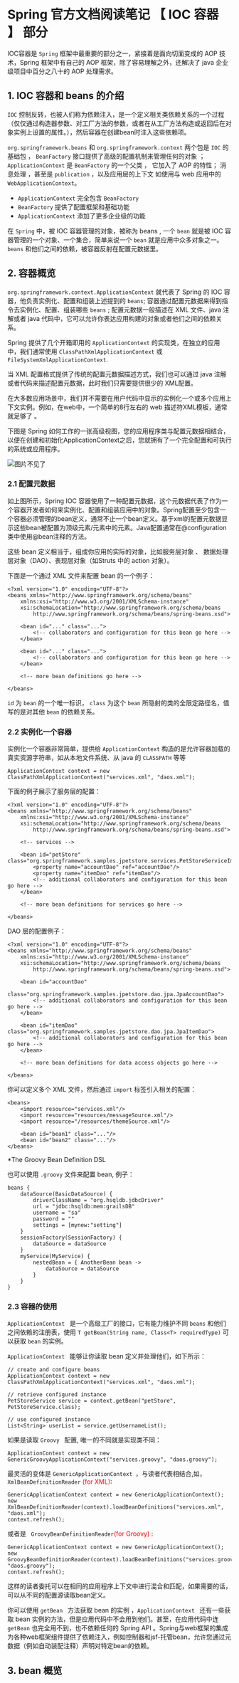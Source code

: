 # Spring 官方文档阅读笔记 【 IOC 容器 】 部分

IOC容器是 `Spring` 框架中最重要的部分之一，紧接着是面向切面变成的 AOP 技术，Spring 框架中有自己的 AOP 框架，除了容易理解之外，还解决了 java 企业级项目中百分之八十的 AOP 处理需求。

## 1.  IOC 容器和 beans 的介绍
`IOC` 控制反转，也被人们称为依赖注入，是一个定义相关类依赖关系的一个过程（仅仅通过构造器参数、对工厂方法的参数，或者在从工厂方法构造或返回后在对象实例上设置的属性。），然后容器在创建bean时注入这些依赖项。<br/>

`org.springframework.beans` 和 `org.springframework.context` 两个包是 `IOC` 的基础包 ， `BeanFactory` 接口提供了高级的配置机制来管理任何的对象 ； `ApplicationContext` 是 `BeanFactory` 的一个父类 ， 它加入了 AOP 的特性； 消息处理 ，甚至是 `publication` ，以及应用层的上下文 如使用与 web 应用中的 `WebApplicationContext`。

- `ApplicationContext` 完全包含 `BeanFactory`
- `BeanFactory` 提供了配置框架和基础功能
- `ApplicationContext` 添加了更多企业级的功能

在 `Spring` 中，被 IOC 容器管理的对象，被称为 beans , 一个 `bean` 就是被 IOC 容器管理的一个对象、一个集合，简单来说一个 `bean` 就是应用中众多对象之一。 `beans` 和他们之间的依赖，被容器反射在配置元数据里。

## 2. 容器概览

`org.springframework.context.ApplicationContext` 就代表了 Spring 的 IOC 容器，他负责实例化、配置和组装上述提到的 `beans`;
容器通过配置元数据来得到指令去实例化、配置、组装哪些 `beans` ; 配置元数据一般描述在 XML 文件、java 注解或者 java 代码中，它可以允许你表达应用构建的对象或者他们之间的依赖关系。

Spring 提供了几个开箱即用的 `ApplicationContext` 的实现类，在独立的应用中，我们通常使用 `ClassPathXmlApplicationContext` 或
`FileSystemXmlApplicationContext`.

当 XML 配置格式提供了传统的配置元数据描述方式，我们也可以通过 java 注解或者代码来描述配置元数据，此时我们只需要提供很少的 XML配置。

在大多数应用场景中，我们并不需要在用户代码中显示的实例化一个或多个应用上下文实例。例如，在web中，一个简单的8行左右的 web 描述符XML模板，通常就足够了 。

下图是 Spring 如何工作的一张高级视图，您的应用程序类与配置元数据相结合，以便在创建和初始化ApplicationContext之后，您就拥有了一个完全配置和可执行的系统或应用程序。

![图片不见了](./images/container-magic.png 'Spring 工作原理图')

### 2.1 配置元数据

如上图所示，Spring IOC 容器使用了一种配置元数据，这个元数据代表了作为一个容器开发者如何来实例化、配置和组装应用中的对象。Spring配置至少包含一个容器必须管理的bean定义，通常不止一个bean定义。基于xml的配置元数据显示这些bean被配置为顶级元素/元素中的元素。Java配置通常在@configuration类中使用@bean注释的方法。

这些 bean 定义相当于，组成你应用的实际的对象，比如服务层对象 、 数据处理层对象（DAO）、表现层对象（如Struts 中的 action 对象）。

下面是一个通过 XML 文件来配置 bean 的一个例子：

	<?xml version="1.0" encoding="UTF-8"?>
	<beans xmlns="http://www.springframework.org/schema/beans"
	    xmlns:xsi="http://www.w3.org/2001/XMLSchema-instance"
	    xsi:schemaLocation="http://www.springframework.org/schema/beans
	        http://www.springframework.org/schema/beans/spring-beans.xsd">
	
	    <bean id="..." class="...">
	        <!-- collaborators and configuration for this bean go here -->
	    </bean>
	
	    <bean id="..." class="...">
	        <!-- collaborators and configuration for this bean go here -->
	    </bean>
	
	    <!-- more bean definitions go here -->
	
	</beans>

`id` 为 `bean` 的一个唯一标识， `class` 为这个 `bean` 所隐射的类的全限定路径名，值写的是对其他 `bean` 的依赖关系。  

### 2.2 实例化一个容器

实例化一个容器非常简单，提供给 `ApplicationContext` 构造的是允许容器加载的真实资源字符串，如从本地文件系统、从 java 的 `CLASSPATH` 等等

	ApplicationContext context = new ClassPathXmlApplicationContext("services.xml", "daos.xml");

下面的例子展示了服务层的配置：

	<?xml version="1.0" encoding="UTF-8"?>
	<beans xmlns="http://www.springframework.org/schema/beans"
	    xmlns:xsi="http://www.w3.org/2001/XMLSchema-instance"
	    xsi:schemaLocation="http://www.springframework.org/schema/beans
	        http://www.springframework.org/schema/beans/spring-beans.xsd">
	
	    <!-- services -->
	
	    <bean id="petStore" class="org.springframework.samples.jpetstore.services.PetStoreServiceImpl">
	        <property name="accountDao" ref="accountDao"/>
	        <property name="itemDao" ref="itemDao"/>
	        <!-- additional collaborators and configuration for this bean go here -->
	    </bean>
	
	    <!-- more bean definitions for services go here -->
	
	</beans>

DAO 层的配置例子：

	<?xml version="1.0" encoding="UTF-8"?>
	<beans xmlns="http://www.springframework.org/schema/beans"
	    xmlns:xsi="http://www.w3.org/2001/XMLSchema-instance"
	    xsi:schemaLocation="http://www.springframework.org/schema/beans
	        http://www.springframework.org/schema/beans/spring-beans.xsd">
	
	    <bean id="accountDao"
	        class="org.springframework.samples.jpetstore.dao.jpa.JpaAccountDao">
	        <!-- additional collaborators and configuration for this bean go here -->
	    </bean>
	
	    <bean id="itemDao" class="org.springframework.samples.jpetstore.dao.jpa.JpaItemDao">
	        <!-- additional collaborators and configuration for this bean go here -->
	    </bean>
	
	    <!-- more bean definitions for data access objects go here -->
	
	</beans>

你可以定义多个 XML 文件，然后通过 `import` 标签引入相关的配置：

	<beans>
	    <import resource="services.xml"/>
	    <import resource="resources/messageSource.xml"/>
	    <import resource="/resources/themeSource.xml"/>
	
	    <bean id="bean1" class="..."/>
	    <bean id="bean2" class="..."/>
	</beans>

*The Groovy Bean Definition DSL

也可以使用 `.groovy` 文件来配置 bean, 例子：

	beans {
	    dataSource(BasicDataSource) {
	        driverClassName = "org.hsqldb.jdbcDriver"
	        url = "jdbc:hsqldb:mem:grailsDB"
	        username = "sa"
	        password = ""
	        settings = [mynew:"setting"]
	    }
	    sessionFactory(SessionFactory) {
	        dataSource = dataSource
	    }
	    myService(MyService) {
	        nestedBean = { AnotherBean bean ->
	            dataSource = dataSource
	        }
	    }
	}

### 2.3 容器的使用

`ApplicationContext ` 是一个高级工厂的接口，它有能力维护不同 `beans` 和他们之间依赖的注册表，使用 `T getBean(String name, Class<T> requiredType)` 可以获取 `bean` 的实例。

`ApplicationContext ` 能够让你读取 bean 定义并处理他们，如下所示：

	// create and configure beans
	ApplicationContext context = new ClassPathXmlApplicationContext("services.xml", "daos.xml");
	
	// retrieve configured instance
	PetStoreService service = context.getBean("petStore", PetStoreService.class);
	
	// use configured instance
	List<String> userList = service.getUsernameList();


如果是读取 `Groovy ` 配置, 唯一的不同就是实现类不同：

	ApplicationContext context = new GenericGroovyApplicationContext("services.groovy", "daos.groovy");

最灵活的变体是 `GenericApplicationContext `，与读者代表相结合,如，`XmlBeanDefinitionReader` <text style="color:red;">(for XML)</text>:

	GenericApplicationContext context = new GenericApplicationContext();
	new XmlBeanDefinitionReader(context).loadBeanDefinitions("services.xml", "daos.xml");
	context.refresh();

或者是 ` GroovyBeanDefinitionReader`<text style="color:red;">(for Groovy)</text> :

	GenericApplicationContext context = new GenericApplicationContext();
	new GroovyBeanDefinitionReader(context).loadBeanDefinitions("services.groovy", "daos.groovy");
	context.refresh();

这样的读者委托可以在相同的应用程序上下文中进行混合和匹配，如果需要的话，可以从不同的配置源读取bean定义。

你可以使用 `getBean ` 方法获取 bean 的实例 ，`ApplicationContext ` 还有一些获取 bean 实例的方法，但是应用代码中不会用到他们。甚至，在应用代码中连 `getBean` 也完全用不到，也不依赖任何的 Spring API 。Spring与web框架的集成为各种web框架组件提供了依赖注入，例如控制器和jsf-托管bean，允许您通过元数据（例如自动装配注释）声明对特定bean的依赖。

## 3. bean 概览


 





